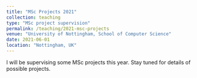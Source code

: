 ```yaml
---
title: "MSc Projects 2021"
collection: teaching
type: "MSc project supervision"
permalink: /teaching/2021-msc-projects
venue: "University of Nottingham, School of Computer Science"
date: 2021-06-01
location: "Nottingham, UK"
---
```


I will be supervising some MSc projects this year. Stay tuned for details of possible projects.